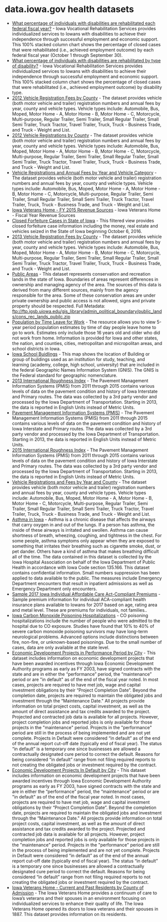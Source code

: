 # data.iowa.gov health datasets
* [What percentage of individuals with disabilities are rehabilitated each federal fiscal year?](https://data.iowa.gov/d/d7sb-7yix) - Iowa Vocational Rehabilitation Services provides individualized services to Iowans with disabilities to achieve their independence through successful employment and economic support. This 100% stacked column chart shows the percentage of closed cases that were rehabilitated (i.e., achieved employment outcome) by each federal fiscal year (October 1 through September 30).
* [What percentage of individuals with disabilities are rehabilitated by type of disability?](https://data.iowa.gov/d/fmxt-ujbq) - Iowa Vocational Rehabilitation Services provides individualized services to Iowans with disabilities to achieve their independence through successful employment and economic support. This 100% stacked column chart shows the percentage of closed cases that were rehabilitated (i.e., achieved employment outcome) by disability type.
* [2012 Vehicle Registration Fees by County](https://data.iowa.gov/d/4qb6-t9ew) - The dataset provides vehicle (both motor vehicle and trailer) registration numbers and annual fees by year, county and vehicle types. Vehicle types include: Automobile, Bus, Moped, Motor Home - A, Motor Home - B, Motor Home - C, Motorcycle, Multi-purpose, Regular Trailer, Semi Trailer, Small Regular Trailer, Small Semi Trailer, Truck Tractor, Travel Trailer, Truck, Truck - Business Trade, and Truck - Weight and List.
* [2012 Vehicle Registrations by County](https://data.iowa.gov/d/ufhr-txzk) - The dataset provides vehicle (both motor vehicle and trailer) registration numbers and annual fees by year, county and vehicle types. Vehicle types include: Automobile, Bus, Moped, Motor Home - A, Motor Home - B, Motor Home - C, Motorcycle, Multi-purpose, Regular Trailer, Semi Trailer, Small Regular Trailer, Small Semi Trailer, Truck Tractor, Travel Trailer, Truck, Truck - Business Trade, and Truck - Weight and List.
* [Vehicle Registrations and Annual Fees by Year and Vehicle Category](https://data.iowa.gov/d/8z4u-n8hm) - The dataset provides vehicle (both motor vehicle and trailer) registration numbers and annual fees by year, county and vehicle types. Vehicle types include: Automobile, Bus, Moped, Motor Home - A, Motor Home - B, Motor Home - C, Motorcycle, Multi-purpose, Regular Trailer, Semi Trailer, Small Regular Trailer, Small Semi Trailer, Truck Tractor, Travel Trailer, Truck, Truck - Business Trade, and Truck - Weight and List.
* [Iowa Veterans Home - FY 2015 Revenue Sources](https://data.iowa.gov/d/iqqa-jj3w) - Iowa Veterans Home - Fiscal Year Revenue Sources
* [Closed Forfeiture Cases in State of Iowa](https://data.iowa.gov/d/m9gc-sqxj) - This filtered view provides closed forfeiture case information including the money, real estate and vehicles seized in the State of Iowa beginning October 6, 2016.
* [2013 Vehicle Registration Fees by County](https://data.iowa.gov/d/58i4-jyrt) - The dataset provides vehicle (both motor vehicle and trailer) registration numbers and annual fees by year, county and vehicle types. Vehicle types include: Automobile, Bus, Moped, Motor Home - A, Motor Home - B, Motor Home - C, Motorcycle, Multi-purpose, Regular Trailer, Semi Trailer, Small Regular Trailer, Small Semi Trailer, Truck Tractor, Travel Trailer, Truck, Truck - Business Trade, and Truck - Weight and List.
* [Public Areas](https://data.iowa.gov/d/mzbk-36ew) - This dataset represents conservation and recreation lands in the state of Iowa. Boundaries of areas represent differences in ownership and managing agency of the area. The sources of this data is derived from many different sources, mainly from the agency responsible for the area. Some of these conservation areas are under private ownership and public access is not allowed, signs and private property should be respected. Full Metadata: ftp://ftp.igsb.uiowa.edu/gis_library/admin_political_boundary/public_lands/cons_rec_lands_pubilc.zip
* [Population by Time Leave for Work](https://data.iowa.gov/d/kgid-rrf7) - The resource allows you to view 5-year period population estimates by time of day people leave home to go to work. Estimates only include those 16 years old and older who did not work from home. Information is provided for Iowa and other states, the nation, and counties, cities, metropolitan and micropolitan areas, and school districts in Iowa.
* [Iowa School Buidlings](https://data.iowa.gov/d/p8vz-fyge) - This map shows the location of Building or group of buildings used as an institution for study, teaching, and learning (academy, college, high school, university) that are included in the federal Geographic Names Information System (GNIS). The GNIS is the Federal standard for geographic nomenclature.
* [2013 International Roughness Index](https://data.iowa.gov/d/3ugc-t7c6) - The Pavement Management Information Systems (PMIS) from 2011 through 2015 contains various levels of data on the pavement condition and history of Iowa Interstate and Primary routes. The data was collected by a 3rd party vendor and processed by the Iowa Department of Transportation. Starting in 2013, the data is reported in English Units instead of Metric Units.
* [Pavement Management Information Systems (PMIS)](https://data.iowa.gov/d/cbte-u3uu) - The Pavement Management Information Systems (PMIS) from 2011 through 2015 contains various levels of data on the pavement condition and history of Iowa Interstate and Primary routes. The data was collected by a 3rd party vendor and processed by the Iowa Department of Transportation. Starting in 2013, the data is reported in English Units instead of Metric Units. 
* [2015 International Roughness Index](https://data.iowa.gov/d/vuan-7e3a) - The Pavement Management Information Systems (PMIS) from 2011 through 2015 contains various levels of data on the pavement condition and history of Iowa Interstate and Primary routes. The data was collected by a 3rd party vendor and processed by the Iowa Department of Transportation. Starting in 2013, the data is reported in English Units instead of Metric Units. 
* [Vehicle Registrations and Fees by Year and County](https://data.iowa.gov/d/q98y-3bph) - The dataset provides vehicle (both motor vehicle and trailer) registration numbers and annual fees by year, county and vehicle types. Vehicle types include: Automobile, Bus, Moped, Motor Home - A, Motor Home - B, Motor Home - C, Motorcycle, Multi-purpose, Regular Trailer, Semi Trailer, Small Regular Trailer, Small Semi Trailer, Truck Tractor, Travel Trailer, Truck, Truck - Business Trade, and Truck - Weight and List.
* [Asthma in Iowa](https://data.iowa.gov/d/wffc-9jrf) - Asthma is a chronic disease that affects the airways that carry oxygen in and out of the lungs. If a person has asthma, the inside of these airways is irritated and swollen. Asthma can cause shortness of breath, wheezing, coughing, and tightness in the chest. For some people, asthma symptoms only appear when they are exposed to something that irritates their breathing such as cigarette smoke, dust, or pet dander. Others have a kind of asthma that makes breathing difficult all of the time. The data contained in this dataset is collected by the Iowa Hospital Association on behalf of the Iowa Department of Public Health in accordance with Iowa Code section 135.166. This dataset contains confidential information. Small numbers suppression has been applied to data available to the public. The measures include Emergency Department encounters that result in inpatient admissions as well as Emergency Department only encounters.
* [Sample 2017 Iowa Individual Affordable Care Act-Compliant Premiums](https://data.iowa.gov/d/fczw-quz5) - Sample premium information for individual ACA-compliant health insurance plans available to Iowans for 2017 based on age, rating area and metal level. These are premiums for individuals, not families..
* [Iowa Carbon Monoxide Poisoning Hospitalizations](https://data.iowa.gov/d/jm38-jcfk) - CO poisoning hospitalizations include the number of people who were admitted to the hospital due to CO exposure. Studies have found that 10% to 40% of severe carbon monoxide poisoning survivors may have long-term neurological problems. Advanced options include distinctions between fire, non-fire, or unknown-based poisonings. Due to the small number of cases, data are only available at the state level.
* [Economic Development Projects in Performance Period by City](https://data.iowa.gov/d/hvr5-j82y) - This dataset includes information on economic development projects that have been awarded incentives through Iowa Economic Development Authority programs as early as FY 2003, have signed contracts with the state and are in either the “performance” period, the “maintenance” period or are "in default" as of the end of the fiscal year noted. In most cases, projects are required to have met job, wage and capital investment obligations by their “Project Completion Date”. Beyond the completion date, projects are required to maintain the obligated jobs and investment through the “Maintenance Date." All projects provide information on total project costs, capital investment, as well as the amount of direct assistance and tax credits awarded to the project. Projected and contracted job data is available for all projects. However, project completion jobs and reported jobs is only available for those projects in the "maintenance" period. Projects in the "performance" period are still in the process of being implemented and are not yet complete. Projects in Default were considered “in default” as of the end of the annual report cut-off date (typically end of fiscal year). The status “in default” is a temporary one since businesses are allowed a contractually designated cure period to correct the default. Reasons for being considered “in default” range from not filing required reports to not creating the obligated jobs or investment required by the contract.
* [Economic Development Projects In Default by City](https://data.iowa.gov/d/ju5j-6tpn) - This dataset includes information on economic development projects that have been awarded incentives through Iowa Economic Development Authority programs as early as FY 2003, have signed contracts with the state and are in either the “performance” period, the “maintenance” period or are "in default" as of the end of the fiscal year noted. In most cases, projects are required to have met job, wage and capital investment obligations by their “Project Completion Date”. Beyond the completion date, projects are required to maintain the obligated jobs and investment through the “Maintenance Date." All projects provide information on total project costs, capital investment, as well as the amount of direct assistance and tax credits awarded to the project. Projected and contracted job data is available for all projects. However, project completion jobs and reported jobs is only available for those projects in the "maintenance" period. Projects in the "performance" period are still in the process of being implemented and are not yet complete. Projects in Default were considered “in default” as of the end of the annual report cut-off date (typically end of fiscal year). The status “in default” is a temporary one since businesses are allowed a contractually designated cure period to correct the default. Reasons for being considered “in default” range from not filing required reports to not creating the obligated jobs or investment required by the contract.
* [Iowa Veterans Home - Current and Past Residents by County of Admission](https://data.iowa.gov/d/uvbj-i36b) - The Iowa Veterans Home provides a continuum of care to Iowa’s veterans and their spouses in an environment focusing on individualized services to enhance their quality of life. The Iowa Veterans Home opened its doors to Iowa veterans and their spouses in 1887. This dataset provides information on its residents.
